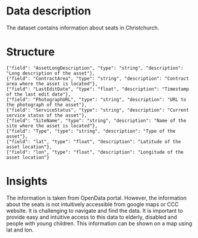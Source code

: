 
# Data description
The dataset contains information about seats in Christchurch. 


# Structure
    {"field": "AssetLongDescription", "type": "string", "description": "Long description of the asset"},
    {"field": "ContractArea", "type": "string", "description": "Contract area where the asset is located"},
    {"field": "LastEditDate", "type": "float", "description": "Timestamp of the last edit date"},
    {"field": "PhotographURL", "type": "string", "description": "URL to the photograph of the asset"},
    {"field": "ServiceStatus", "type": "string", "description": "Current service status of the asset"},
    {"field": "SiteName", "type": "string", "description": "Name of the site where the asset is located"},
    {"field": "Type", "type": "string", "description": "Type of the asset"},
    {"field": "lat", "type": "float", "description": "Latitude of the asset location"},
    {"field": "lon", "type": "float", "description": "Longitude of the asset location"}

# Insights

The information is taken from OpenData portal. However, the information about the seats is not intuitively accessible from google maps or CCC website. It is challenging to navigate and find the data. It is important to provide easy and intuitive access to this data to elderly, disabled and people with young children.
This information can be shown on a map using lat and lon.